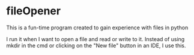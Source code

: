 # fileOpener
This is a fun-time program created to gain experience with files in python


I run it when I want to open a file and read or write to it.
Instead of using mkdir in the cmd or clicking on the "New file" button in an IDE, I use this.
